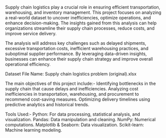 Supply chain logistics play a crucial role in ensuring efficient transportation, warehousing, and inventory management. This project focuses on analyzing a real-world dataset to uncover inefficiencies, optimize operations, and enhance decision-making. The insights gained from this analysis can help organizations streamline their supply chain processes, reduce costs, and improve service delivery.

The analysis will address key challenges such as delayed shipments, excessive transportation costs, inefficient warehousing practices, and suboptimal supplier performance. By leveraging data-driven insights, businesses can enhance their supply chain strategy and improve overall operational efficiency.

Dataset
File Name: Supply chain logistics problem (original).xlsx

The main objectives of this project include:-
Identifying bottlenecks in the supply chain that cause delays and inefficiencies.
Analyzing cost inefficiencies in transportation, warehousing, and procurement to recommend cost-saving measures.
Optimizing delivery timelines using predictive analytics and historical trends.


Tools Used:-
Python: For data processing, statistical analysis, and visualization.
Pandas: Data manipulation and cleaning.
NumPy: Numerical computations.
Matplotlib & Seaborn: Data visualization.
Scikit-learn: Machine learning modeling.


